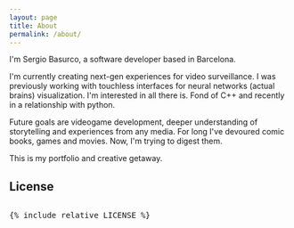```yaml
---
layout: page
title: About
permalink: /about/
---
```

[<i class="fa fa-linkedin-square fa-3x" aria-hidden="true"></i>](https://www.linkedin.com/in/sergiobasurco/) 
[<i class="fa fa-stack-overflow fa-3x" aria-hidden="true"></i>](http://stackoverflow.com/users/story/2628257)

I'm Sergio Basurco, a software developer based in Barcelona.

I'm currently creating next-gen experiences for video surveillance. I was previously working with touchless interfaces for neural networks (actual brains) visualization. I'm interested in all there is. Fond of C++ and recently in a relationship with python.

Future goals are videogame development, deeper understanding of storytelling and experiences from any media. For long I've devoured comic books, games and movies. Now, I'm trying to digest them.

This is my portfolio and creative getaway.

## License

<div style="height:400px;width:100%;overflow:auto;">
<pre>
{% include_relative LICENSE %}
</pre>
</div>
